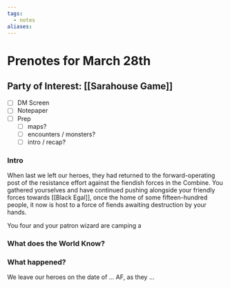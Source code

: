 ```yaml
---
tags:
  - notes
aliases:
---
```


# Prenotes for March 28th
## Party of Interest: [[Sarahouse Game]]
- [ ] DM Screen
- [ ] Notepaper
- [ ] Prep
	- [ ] maps?
	- [ ] encounters / monsters?
	- [ ] intro / recap?

### Intro

When last we left our heroes, they had returned to the forward-operating post of the resistance effort against the fiendish forces in the Combine. You gathered yourselves and have continued pushing alongside your friendly forces towards [[Black Egal]], once the home of some fifteen-hundred people, it now is host to a force of fiends awaiting destruction by your hands.

You four and your patron wizard are camping a 

### What does the World Know?


### What happened?


We leave our heroes on the date of ... AF, as they ...
